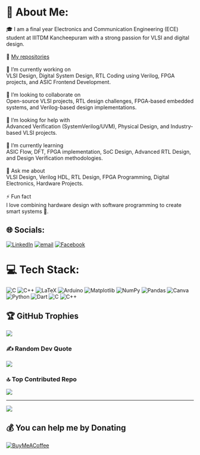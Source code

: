 # 💫 About Me:
🎓 I am a final year Electronics and Communication Engineering (ECE) student at IIITDM Kancheepuram with a strong passion for VLSI and digital design.<br><br>🔗  [My repositories](https://github.com/Srikar109755?tab=repositories)<br><br>🔭 I’m currently working on<br>VLSI Design, Digital System Design, RTL Coding using Verilog, FPGA projects, and ASIC Frontend Development.<br><br>👯 I’m looking to collaborate on<br>Open-source VLSI projects, RTL design challenges, FPGA-based embedded systems, and Verilog-based design implementations.<br><br>🤝 I’m looking for help with<br>Advanced Verification (SystemVerilog/UVM), Physical Design, and Industry-based VLSI projects.<br><br>🌱 I’m currently learning<br>ASIC Flow, DFT, FPGA implementation, SoC Design, Advanced RTL Design, and Design Verification methodologies.<br><br>💬 Ask me about<br>VLSI Design, Verilog HDL, RTL Design, FPGA Programming, Digital Electronics, Hardware Projects.<br><br>⚡ Fun fact<br>I love combining hardware design with software programming to create smart systems 🚀.


## 🌐 Socials:
[![LinkedIn](https://img.shields.io/badge/LinkedIn-%230077B5.svg?logo=linkedin&logoColor=white)](https://linkedin.com/in/sai-srikar-2b6a3624a) [![email](https://img.shields.io/badge/Email-D14836?logo=gmail&logoColor=white)](mailto:saisrikar109@gmail.com) 
[![Facebook](https://img.shields.io/badge/Facebook-%231877F2.svg?logo=Facebook&logoColor=white)](https://facebook.com/srikark.k) 

# 💻 Tech Stack:
![C](https://img.shields.io/badge/c-%2300599C.svg?style=flat&logo=c&logoColor=white) ![C++](https://img.shields.io/badge/c++-%2300599C.svg?style=flat&logo=c%2B%2B&logoColor=white) ![LaTeX](https://img.shields.io/badge/latex-%23008080.svg?style=flat&logo=latex&logoColor=white) ![Arduino](https://img.shields.io/badge/-Arduino-00979D?style=flat&logo=Arduino&logoColor=white) ![Matplotlib](https://img.shields.io/badge/Matplotlib-%23ffffff.svg?style=flat&logo=Matplotlib&logoColor=black) ![NumPy](https://img.shields.io/badge/numpy-%23013243.svg?style=flat&logo=numpy&logoColor=white) ![Pandas](https://img.shields.io/badge/pandas-%23150458.svg?style=flat&logo=pandas&logoColor=white) ![Canva](https://img.shields.io/badge/Canva-%2300C4CC.svg?style=flat&logo=Canva&logoColor=white) ![Python](https://img.shields.io/badge/python-3670A0?style=flat&logo=python&logoColor=ffdd54) ![Dart](https://img.shields.io/badge/dart-%230175C2.svg?style=flat&logo=dart&logoColor=white) ![C](https://img.shields.io/badge/c-%2300599C.svg?style=flat&logo=c&logoColor=white) ![C++](https://img.shields.io/badge/c++-%2300599C.svg?style=flat&logo=c%2B%2B&logoColor=white)

## 🏆 GitHub Trophies
![](https://github-profile-trophy.vercel.app/?username=Srikar109755&theme=dracula&no-frame=true&no-bg=true&margin-w=4)

### ✍️ Random Dev Quote
![](https://quotes-github-readme.vercel.app/api?type=horizontal&theme=tokyonight)

### 🔝 Top Contributed Repo
![](https://github-contributor-stats.vercel.app/api?username=Srikar109755&limit=5&theme=tokyonight&combine_all_yearly_contributions=true)

---
[![](https://visitcount.itsvg.in/api?id=Srikar109755&icon=5&color=0)](https://visitcount.itsvg.in)

  ## 💰 You can help me by Donating
  [![BuyMeACoffee](https://img.shields.io/badge/Buy%20Me%20a%20Coffee-ffdd00?style=for-the-badge&logo=buy-me-a-coffee&logoColor=black)](https://buymeacoffee.com/srikar109755) 

  
<!-- Proudly created with GPRM ( https://gprm.itsvg.in ) -->
